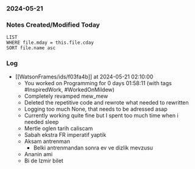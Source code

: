 ### 2024-05-21

### Notes Created/Modified Today
```dataview
LIST 
WHERE file.mday = this.file.cday
SORT file.name asc
```
### Log


- [[WatsonFrames/ids/f03fa4b]] at 2024-05-21 02:10:00
  - You worked on Programming for 0 days 01:58:11 (with tags #InspiredWork, #WorkedOnMildew)
  - Completely revamped mew_mew
  - Deleted the repetitive code and rewrote what needed to rewritten
  - Logging too much None, that needs to be adressed asap
  - Currently working quite fine but I spent too much time when i needed sleep
  - Mertle oglen tarih caliscam
  - Sabah ekstra FR imperatif yaptik
  - Aksam antrenman
	- Belki antrenmandan sonra ev ve dizlik mevzusu
  - Ananin ami
  - Bi de Izmir bilet